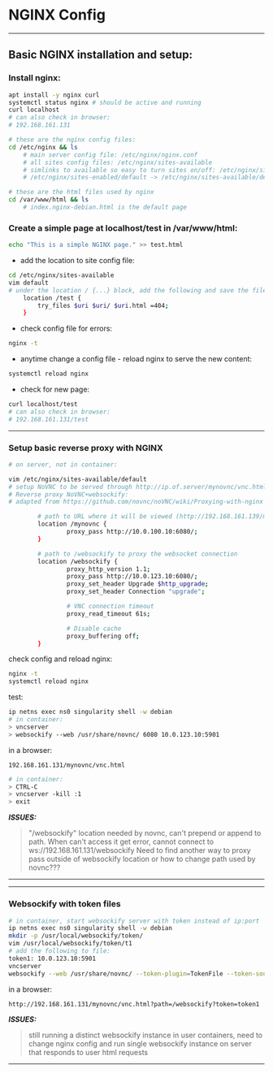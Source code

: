 # NGINX Config
---

## Basic NGINX installation and setup: 

### Install nginx:
```bash
apt install -y nginx curl
systemctl status nginx # should be active and running
curl localhost 
# can also check in browser: 
# 192.168.161.131

# these are the nginx config files:
cd /etc/nginx && ls
    # main server config file: /etc/nginx/nginx.conf
    # all sites config files: /etc/nginx/sites-available
    # simlinks to available so easy to turn sites on/off: /etc/nginx/sites-enabled
    # /etc/nginx/sites-enabled/default -> /etc/nginx/sites-available/default

# these are the html files used by nginx
cd /var/www/html && ls
    # index.nginx-debian.html is the default page
```
### Create a simple page at localhost/test in /var/www/html: 
```bash
echo "This is a simple NGINX page." >> test.html
```
- add the location to site config file:
```bash
cd /etc/nginx/sites-available
vim default
# under the location / {...} block, add the following and save the file: 
	location /test {
		try_files $uri $uri/ $uri.html =404;
	}
```
- check config file for errors: 
```bash
nginx -t
```
- anytime change a config file - reload nginx to serve the new content:
```bash
systemctl reload nginx
```
- check for new page: 
```bash
curl localhost/test 
# can also check in browser: 
# 192.168.161.131/test
```
---

### Setup basic reverse proxy with NGINX
```bash
# on server, not in container: 

vim /etc/nginx/sites-available/default
# setup NoVNC to be served through http://ip.of.server/mynovnc/vnc.html
# Reverse proxy NoVNC+websockify:
# adapted from https://github.com/novnc/noVNC/wiki/Proxying-with-nginx
```
```bash
        # path to URL where it will be viewed (http://192.168.161.139/mynovnc/vnc.html)
        location /mynovnc {
                proxy_pass http://10.0.100.10:6080/;
        }

        # path to /websockify to proxy the websocket connection
        location /websockify {
                proxy_http_version 1.1;
                proxy_pass http://10.0.123.10:6080/;
                proxy_set_header Upgrade $http_upgrade;
                proxy_set_header Connection "upgrade";

                # VNC connection timeout
                proxy_read_timeout 61s;

                # Disable cache
                proxy_buffering off;
        }
```
check config and reload nginx:
```bash
nginx -t
systemctl reload nginx
```
test: 
```bash
ip netns exec ns0 singularity shell -w debian
# in container: 
> vncserver
> websockify --web /usr/share/novnc/ 6080 10.0.123.10:5901
```
in a browser: 
```
192.168.161.131/mynovnc/vnc.html
```
```bash
# in container: 
> CTRL-C
> vncserver -kill :1
> exit
```
***ISSUES:***
> "/websockify" location needed by novnc, can't prepend or append to path. When can't access it get error, cannot connect to ws://192.168.161.131/websockify Need to find another way to proxy pass outside of websockify location or how to change path used by novnc??? 
---

---
### Websockify with token files
```bash
# in container, start websockify server with token instead of ip:port
ip netns exec ns0 singularity shell -w debian
mkdir -p /usr/local/websockify/token/
vim /usr/local/websockify/token/t1
# add the following to file: 
token1: 10.0.123.10:5901
vncserver
websockify --web /usr/share/novnc/ --token-plugin=TokenFile --token-source=/usr/local/websockify/token/t1 6080
```
in a browser: 
```bash
http://192.168.161.131/mynovnc/vnc.html?path=/websockify?token=token1
```
***ISSUES:***
> still running a distinct websockify instance in user containers, need to change nginx config and run single websockify instance on server that responds to user html requests
---
